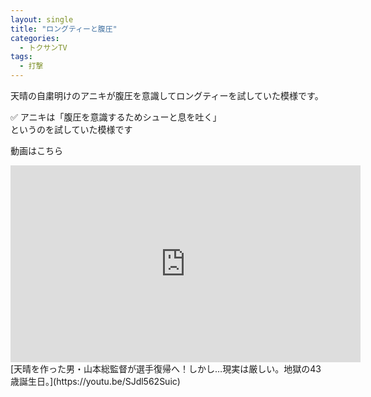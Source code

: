 ```yaml
---
layout: single
title: "ロングティーと腹圧"
categories:
  - トクサンTV
tags:
  - 打撃
---
```


天晴の自粛明けのアニキが腹圧を意識してロングティーを試していた模様です。

✅ アニキは「腹圧を意識するためシューと息を吐く」  
というのを試していた模様です

動画はこちら
<iframe width="560" height="315" src="https://www.youtube.com/embed/https://youtu.be/SJdl562Suic" frameborder="0" allow="accelerometer; autoplay; encrypted-media; gyroscope; picture-in-picture" allowfullscreen></iframe>
[天晴を作った男・山本総監督が選手復帰へ！しかし…現実は厳しい。地獄の43歳誕生日。](https://youtu.be/SJdl562Suic)